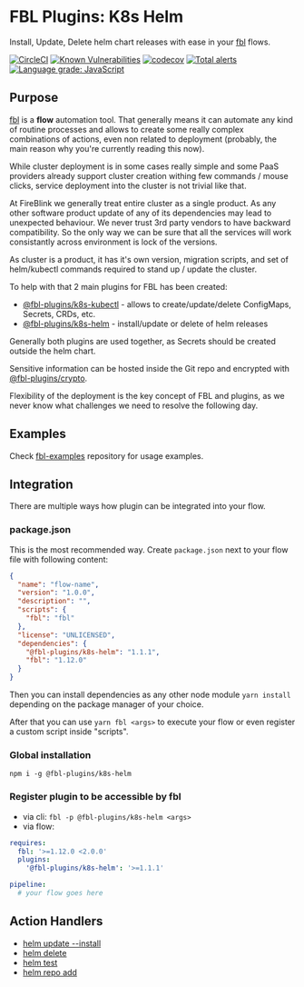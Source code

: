 # FBL Plugins: K8s Helm

Install, Update, Delete helm chart releases with ease in your [fbl](https://fbl.fireblink.com) flows.

[![CircleCI](https://circleci.com/gh/FireBlinkLTD/fbl-plugins-k8s-helm.svg?style=svg)](https://circleci.com/gh/FireBlinkLTD/fbl-plugins-k8s-helm)
[![Known Vulnerabilities](https://snyk.io/test/github/FireBlinkLTD/fbl-plugins-k8s-helm/badge.svg)](https://snyk.io/test/github/FireBlinkLTD/fbl-plugins-k8s-helm)
[![codecov](https://codecov.io/gh/FireBlinkLTD/fbl-plugins-k8s-helm/branch/master/graph/badge.svg)](https://codecov.io/gh/FireBlinkLTD/fbl-plugins-k8s-helm)
[![Total alerts](https://img.shields.io/lgtm/alerts/g/FireBlinkLTD/fbl-plugins-k8s-helm.svg?logo=lgtm&logoWidth=18)](https://lgtm.com/projects/g/FireBlinkLTD/fbl-plugins-k8s-helm/alerts/)
[![Language grade: JavaScript](https://img.shields.io/lgtm/grade/javascript/g/FireBlinkLTD/fbl-plugins-k8s-helm.svg?logo=lgtm&logoWidth=18)](https://lgtm.com/projects/g/FireBlinkLTD/fbl-plugins-k8s-helm/context:javascript)

## Purpose

[fbl](https://fbl.fireblink.com) is a **flow** automation tool. That generally means it can automate any kind of routine processes and allows to create some really complex combinations of actions, even non related to deployment (probably, the main reason why you're currently reading this now).

While cluster deployment is in some cases really simple and some PaaS providers already support cluster creation withing few commands / mouse clicks, service deployment into the cluster is not trivial like that.

At FireBlink we generally treat entire cluster as a single product. As any other software product update of any of its dependencies may lead to unexpected behaviour. We never trust 3rd party vendors to have backward compatibility. So the only way we can be sure that all the services will work consistantly across environment is lock of the versions.

As cluster is a product, it has it's own version, migration scripts, and set of helm/kubectl commands required to stand up / update the cluster.

To help with that 2 main plugins for FBL has been created:

- [@fbl-plugins/k8s-kubectl](https://github.com/FireBlinkLTD/fbl-plugins-k8s-kubectl) - allows to create/update/delete ConfigMaps, Secrets, CRDs, etc.
- [@fbl-plugins/k8s-helm](https://github.com/FireBlinkLTD/fbl-plugins-k8s-helm) - install/update or delete of helm releases

Generally both plugins are used together, as Secrets should be created outside the helm chart.

Sensitive information can be hosted inside the Git repo and encrypted with [@fbl-plugins/crypto](https://github.com/FireBlinkLTD/fbl-plugins-crypto).

Flexibility of the deployment is the key concept of FBL and plugins, as we never know what challenges we need to resolve the following day.

## Examples

Check [fbl-examples](https://github.com/FireBlinkLTD/fbl-examples) repository for usage examples.

## Integration

There are multiple ways how plugin can be integrated into your flow.

### package.json

This is the most recommended way. Create `package.json` next to your flow file with following content:

```json
{
  "name": "flow-name",
  "version": "1.0.0",
  "description": "",
  "scripts": {
    "fbl": "fbl"
  },
  "license": "UNLICENSED",
  "dependencies": {
    "@fbl-plugins/k8s-helm": "1.1.1",
    "fbl": "1.12.0"
  }
}
```

Then you can install dependencies as any other node module `yarn install` depending on the package manager of your choice.

After that you can use `yarn fbl <args>` to execute your flow or even register a custom script inside "scripts".

### Global installation

`npm i -g @fbl-plugins/k8s-helm`

### Register plugin to be accessible by fbl

- via cli: `fbl -p @fbl-plugins/k8s-helm <args>`
- via flow:

```yaml
requires:
  fbl: '>=1.12.0 <2.0.0'
  plugins:
    '@fbl-plugins/k8s-helm': '>=1.1.1'

pipeline:
  # your flow goes here
```

## Action Handlers

- [helm update --install](./docs/UpdateOrInstall.md)
- [helm delete](./docs/Delete.md)
- [helm test](./docs/Test.md)
- [helm repo add](./docs/RepoAdd.md)
